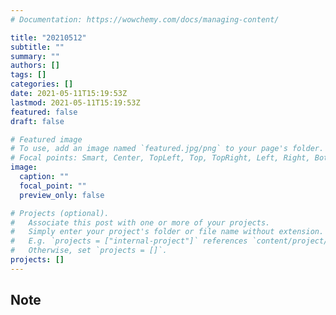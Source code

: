 ```yaml
---
# Documentation: https://wowchemy.com/docs/managing-content/

title: "20210512"
subtitle: ""
summary: ""
authors: []
tags: []
categories: []
date: 2021-05-11T15:19:53Z
lastmod: 2021-05-11T15:19:53Z
featured: false
draft: false

# Featured image
# To use, add an image named `featured.jpg/png` to your page's folder.
# Focal points: Smart, Center, TopLeft, Top, TopRight, Left, Right, BottomLeft, Bottom, BottomRight.
image:
  caption: ""
  focal_point: ""
  preview_only: false

# Projects (optional).
#   Associate this post with one or more of your projects.
#   Simply enter your project's folder or file name without extension.
#   E.g. `projects = ["internal-project"]` references `content/project/deep-learning/index.md`.
#   Otherwise, set `projects = []`.
projects: []
---
```


## Note

